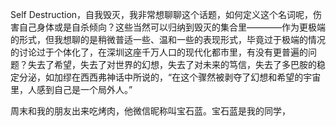 Self Destruction，自我毁灭，我非常想聊聊这个话题，如何定义这个名词呢，伤害自己身体或是自杀倾向？这些当然可以归纳到毁灭的集合里————作为更极端的形式，但我想聊的是稍微普适一些、温和一些的表现形式，毕竟过于极端的情况的讨论过于个体化了，在深圳这座千万人口的现代化都市里，有没有更普遍的问题？失去了希望，失去了对世界的幻想，失去了对未来的笃信，失去了多巴胺的稳定分泌，如加缪在西西弗神话中所说的，“在这个骤然被剥夺了幻想和希望的宇宙里，人感到自己是一个局外人。”

周末和我的朋友出来吃烤肉，他微信昵称叫宝石蓝。宝石蓝是我的同学，